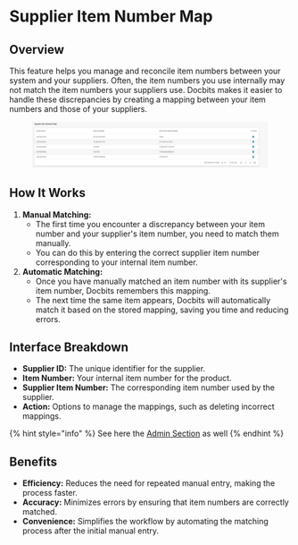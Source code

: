 # Supplier Item Number Map

## **Overview**

This feature helps you manage and reconcile item numbers between your system and your suppliers. Often, the item numbers you use internally may not match the item numbers your suppliers use. Docbits makes it easier to handle these discrepancies by creating a mapping between your item numbers and those of your suppliers.

<figure><img src="../../.gitbook/assets/Bildschirmfoto 2024-05-15 um 13.24.17.png" alt=""><figcaption></figcaption></figure>

## **How It Works**

1. **Manual Matching:**
   * The first time you encounter a discrepancy between your item number and your supplier's item number, you need to match them manually.
   * You can do this by entering the correct supplier item number corresponding to your internal item number.
2. **Automatic Matching:**
   * Once you have manually matched an item number with its supplier's item number, Docbits remembers this mapping.
   * The next time the same item appears, Docbits will automatically match it based on the stored mapping, saving you time and reducing errors.

## **Interface Breakdown**

* **Supplier ID:** The unique identifier for the supplier.
* **Item Number:** Your internal item number for the product.
* **Supplier Item Number:** The corresponding item number used by the supplier.
* **Action:** Options to manage the mappings, such as deleting incorrect mappings.



{% hint style="info" %}
See here the [Admin Section](../../admin-section/settings/global-settings/document-types/more-settings/supplier-item-number-map-admin-documentation.md) as well
{% endhint %}

## **Benefits**

* **Efficiency:** Reduces the need for repeated manual entry, making the process faster.
* **Accuracy:** Minimizes errors by ensuring that item numbers are correctly matched.
* **Convenience:** Simplifies the workflow by automating the matching process after the initial manual entry.
